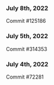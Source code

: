 ### July 8th, 2022

Commit #125186

### July 5th, 2022

Commit #314353


### July 4th, 2022

Commit #72281
